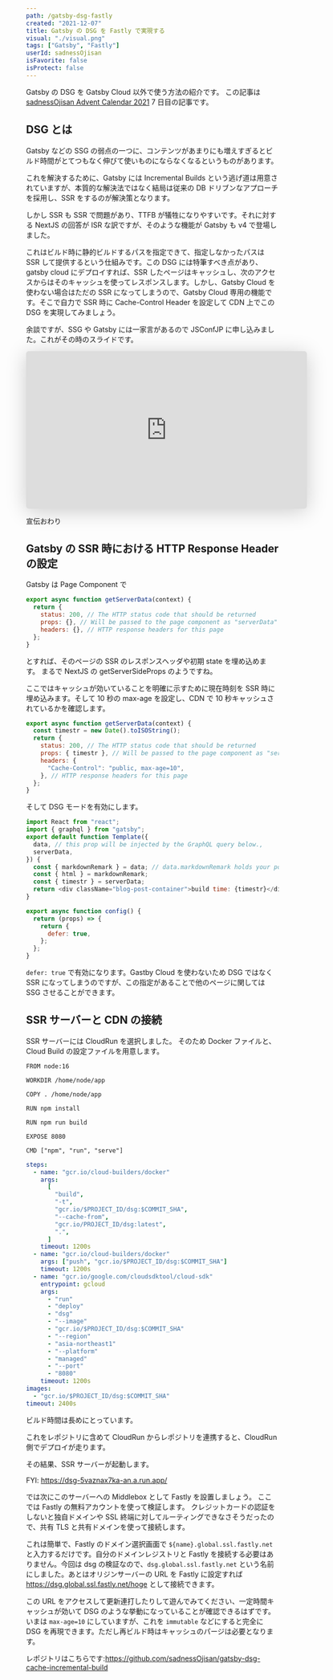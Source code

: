 ```yaml
---
path: /gatsby-dsg-fastly
created: "2021-12-07"
title: Gatsby の DSG を Fastly で実現する
visual: "./visual.png"
tags: ["Gatsby", "Fastly"]
userId: sadnessOjisan
isFavorite: false
isProtect: false
---
```


Gatsby の DSG を Gatsby Cloud 以外で使う方法の紹介です。
この記事は [sadnessOjisan Advent Calendar 2021](https://adventar.org/calendars/7015) 7 日目の記事です。

## DSG とは

Gatsby などの SSG の弱点の一つに、コンテンツがあまりにも増えすぎるとビルド時間がとてつもなく伸びて使いものにならなくなるというものがあります。

これを解決するために、Gatsby には Incremental Builds という逃げ道は用意されていますが、本質的な解決法ではなく結局は従来の DB ドリブンなアプローチを採用し、SSR をするのが解決策となります。

しかし SSR も SSR で問題があり、TTFB が犠牲になりやすいです。それに対する NextJS の回答が ISR な訳ですが、そのような機能が Gatsby も v4 で登場しました。

これはビルド時に静的ビルドするパスを指定できて、指定しなかったパスは SSR して提供するという仕組みです。この DSG には特筆すべき点があり、gatsby cloud にデプロイすれば、SSR したページはキャッシュし、次のアクセスからはそのキャッシュを使ってレスポンスします。しかし、Gatsby Cloud を使わない場合はただの SSR になってしまうので、Gatsby Cloud 専用の機能です。そこで自力で SSR 時に Cache-Control Header を設定して CDN 上でこの DSG を実現してみましょう。

余談ですが、SSG や Gatsby には一家言があるので JSConfJP に申し込みました。これがその時のスライドです。

<iframe class="speakerdeck-iframe" frameborder="0" src="https://speakerdeck.com/player/a098fcd04ea94eaca743cd1779b60087" title="SSG is a compiler" allowfullscreen="true" mozallowfullscreen="true" webkitallowfullscreen="true" style="border: 0px; background: padding-box padding-box rgba(0, 0, 0, 0.1); margin: 0px; padding: 0px; border-radius: 6px; box-shadow: rgba(0, 0, 0, 0.2) 0px 5px 40px; width: 560px; height: 314px;" data-ratio="1.78343949044586"></iframe>

宣伝おわり

## Gatsby の SSR 時における HTTP Response Header の設定

Gatsby は Page Component で

```js
export async function getServerData(context) {
  return {
    status: 200, // The HTTP status code that should be returned
    props: {}, // Will be passed to the page component as "serverData" prop
    headers: {}, // HTTP response headers for this page
  };
}
```

とすれば、そのページの SSR のレスポンスヘッダや初期 state を埋め込めます。
まるで NextJS の getServerSideProps のようですね。

ここではキャッシュが効いていることを明確に示すために現在時刻を SSR 時に埋め込みます。そして 10 秒の max-age を設定し、CDN で 10 秒キャッシュされているかを確認します。

```js
export async function getServerData(context) {
  const timestr = new Date().toISOString();
  return {
    status: 200, // The HTTP status code that should be returned
    props: { timestr }, // Will be passed to the page component as "serverData" prop
    headers: {
      "Cache-Control": "public, max-age=10",
    }, // HTTP response headers for this page
  };
}
```

そして DSG モードを有効にします。

```js
import React from "react";
import { graphql } from "gatsby";
export default function Template({
  data, // this prop will be injected by the GraphQL query below.,
  serverData,
}) {
  const { markdownRemark } = data; // data.markdownRemark holds your post data
  const { html } = markdownRemark;
  const { timestr } = serverData;
  return <div className="blog-post-container">build time: {timestr}</div>;
}

export async function config() {
  return (props) => {
    return {
      defer: true,
    };
  };
}
```

`defer: true` で有効になります。Gastby Cloud を使わないため DSG ではなく SSR になってしまうのですが、この指定があることで他のページに関しては SSG させることができます。

## SSR サーバーと CDN の接続

SSR サーバーには CloudRun を選択しました。
そのため Docker ファイルと、Cloud Build の設定ファイルを用意します。

```
FROM node:16

WORKDIR /home/node/app

COPY . /home/node/app

RUN npm install

RUN npm run build

EXPOSE 8080

CMD ["npm", "run", "serve"]
```

```yaml
steps:
  - name: "gcr.io/cloud-builders/docker"
    args:
      [
        "build",
        "-t",
        "gcr.io/$PROJECT_ID/dsg:$COMMIT_SHA",
        "--cache-from",
        "gcr.io/PROJECT_ID/dsg:latest",
        ".",
      ]
    timeout: 1200s
  - name: "gcr.io/cloud-builders/docker"
    args: ["push", "gcr.io/$PROJECT_ID/dsg:$COMMIT_SHA"]
    timeout: 1200s
  - name: "gcr.io/google.com/cloudsdktool/cloud-sdk"
    entrypoint: gcloud
    args:
      - "run"
      - "deploy"
      - "dsg"
      - "--image"
      - "gcr.io/$PROJECT_ID/dsg:$COMMIT_SHA"
      - "--region"
      - "asia-northeast1"
      - "--platform"
      - "managed"
      - "--port"
      - "8080"
    timeout: 1200s
images:
  - "gcr.io/$PROJECT_ID/dsg:$COMMIT_SHA"
timeout: 2400s
```

ビルド時間は長めにとっています。

これをレポジトリに含めて CloudRun からレポジトリを連携すると、CloudRun 側でデプロイが走ります。

その結果、SSR サーバーが起動します。

FYI: https://dsg-5vaznax7ka-an.a.run.app/

では次にこのサーバーへの Middlebox として Fastly を設置しましょう。
ここでは Fastly の無料アカウントを使って検証します。
クレジットカードの認証をしないと独自ドメインや SSL 終端に対してルーティングできなさそうだったので、共有 TLS と共有ドメインを使って接続します。

これは簡単で、Fastly のドメイン選択画面で `${name}.global.ssl.fastly.net` と入力するだけです。自分のドメインレジストリと Fastly を接続する必要はありません。今回は dsg の検証なので、`dsg.global.ssl.fastly.net` という名前にしました。あとはオリジンサーバーの URL を Fastly に設定すれば https://dsg.global.ssl.fastly.net/hoge として接続できます。

この URL をアクセスして更新連打したりして遊んでみてください、一定時間キャッシュが効いて DSG のような挙動になっていることが確認できるはずです。いまは `max-age=10` にしていますが、これを `immutable` などにすると完全に DSG を再現できます。ただし再ビルド時はキャッシュのパージは必要となります。

レポジトリはこちらです:https://github.com/sadnessOjisan/gatsby-dsg-cache-incremental-build
